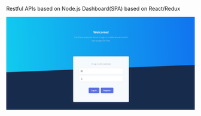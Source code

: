 Restful APIs based on Node.js
Dashboard(SPA) based on React/Redux

![Github](https://github.com/octoleon/screenshots/blob/master/node-react-1.png)
